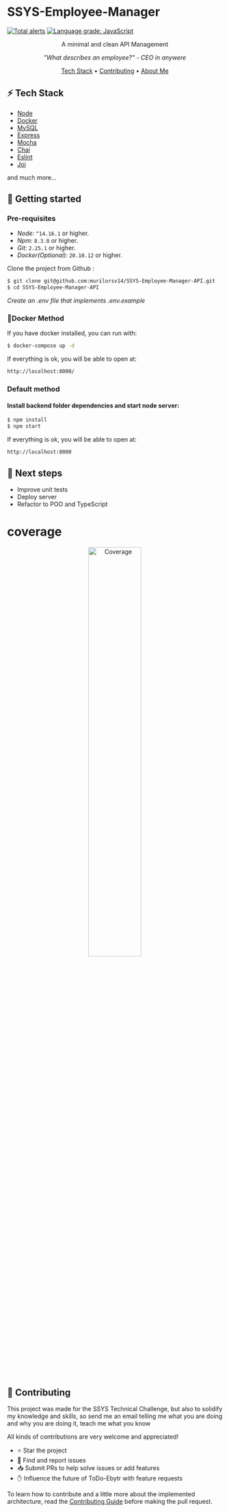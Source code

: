 # SSYS-Employee-Manager

[![Total alerts](https://img.shields.io/lgtm/alerts/g/murilorsv14/SSYS-Employee-Manager-API.svg?logo=lgtm&logoWidth=18)](https://lgtm.com/projects/g/murilorsv14/SSYS-Employee-Manager-API/alerts/)
[![Language grade: JavaScript](https://img.shields.io/lgtm/grade/javascript/g/murilorsv14/SSYS-Employee-Manager-API.svg?logo=lgtm&logoWidth=18)](https://lgtm.com/projects/g/murilorsv14/SSYS-Employee-Manager-API/context:javascript)

<p align="center">A minimal and clean API Management</p>

<p align="center"><i>"What describes an employee?" - CEO in anywere</i> </p>

<p align="center">
  <a href="#zap-tech-stack">Tech Stack</a> •
  <a href="#handshake-contributing">Contributing</a> •
  <a href="https://github.com/murilorsv14">About Me</a>
</p>

## :zap: **Tech Stack**

- [Node](https://nodejs.org/en/)
- [Docker](https://www.docker.com/)
- [MySQL](https://www.mysql.com/)
- [Express](https://expressjs.com/)
- [Mocha](https://mochajs.org/)
- [Chai](https://www.chaijs.com/)
- [Eslint](https://eslint.org/)
- [Joi](https://joi.dev/)

and much more...

## 🏃 Getting started

### Pre-requisites

- _Node:_ `^14.16.1` or higher.
- _Npm:_ `8.3.0` or higher.
- _Git:_ `2.25.1` or higher.
- _Docker(Optional):_ `20.10.12` or higher.

Clone the project from Github :

```sh
$ git clone git@github.com:murilorsv14/SSYS-Employee-Manager-API.git
$ cd SSYS-Employee-Manager-API
```

*Create an .env file that implements .env.example*

### :whale:Docker Method

If you have docker installed, you can run with:

```sh
$ docker-compose up -d
```

If everything is ok, you will be able to open at:

```bash
http://localhost:8000/
```

### Default method

#### Install backend folder dependencies and start node server:

```sh
$ npm install
$ npm start
```

If everything is ok, you will be able to open at:

```bash3000
http://localhost:8000
```


## 👣 Next steps

- Improve unit tests
- Deploy server
- Refactor to POO and TypeScript

# coverage
<p align="center">
    <img src="https://github.com/murilorsv14/SSYS-Employee-Manager-API/blob/main/coverage.png?raw=true" width="49.5%" heigth="50%" title="Coverage">
</p>

## :handshake: **Contributing**

This project was made for the SSYS Technical Challenge, but also to solidify my knowledge and skills, so send me an email telling me what you are doing and why you are doing it, teach me what you know

All kinds of contributions are very welcome and appreciated!

- ⭐️ Star the project
- 🐛 Find and report issues
- 📥 Submit PRs to help solve issues or add features
- ✋ Influence the future of ToDo-Ebytr with feature requests

To learn how to contribute and a little more about the implemented architecture, read the [Contributing Guide](/CONTRIBUTION.md) before making the pull request.
